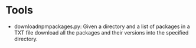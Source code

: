 # Tools

* downloadnpmpackages.py: Given a directory and a list of packages in a TXT file download all the packages and their versions into the specified directory.
